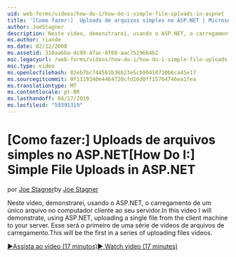 ```yaml
---
uid: web-forms/videos/how-do-i/how-do-i-simple-file-uploads-in-aspnet
title: '[Como fazer:]  Uploads de arquivos simples no ASP.NET | Microsoft Docs'
author: JoeStagner
description: Neste vídeo, demonstrarei, usando o ASP.NET, o carregamento de um único arquivo no computador cliente ao seu servidor. Esse será o primeiro de uma série de carregamento...
ms.author: riande
ms.date: 02/12/2008
ms.assetid: 310aa6ba-dc99-47ac-8f68-aac7529664b2
msc.legacyurl: /web-forms/videos/how-do-i/how-do-i-simple-file-uploads-in-aspnet
msc.type: video
ms.openlocfilehash: 82eb7bc744561b36b23e5cb90410710b6ca45e17
ms.sourcegitcommit: 0f1119340e4464720cfd16d0ff15764746ea1fea
ms.translationtype: MT
ms.contentlocale: pt-BR
ms.lasthandoff: 04/17/2019
ms.locfileid: "59391319"
---
```

# <a name="how-do-i--simple-file-uploads-in-aspnet"></a><span data-ttu-id="f3a17-104">[Como fazer:]  Uploads de arquivos simples no ASP.NET</span><span class="sxs-lookup"><span data-stu-id="f3a17-104">[How Do I:]  Simple File Uploads in ASP.NET</span></span>

<span data-ttu-id="f3a17-105">por [Joe Stagner](https://github.com/JoeStagner)</span><span class="sxs-lookup"><span data-stu-id="f3a17-105">by [Joe Stagner](https://github.com/JoeStagner)</span></span>

<span data-ttu-id="f3a17-106">Neste vídeo, demonstrarei, usando o ASP.NET, o carregamento de um único arquivo no computador cliente ao seu servidor.</span><span class="sxs-lookup"><span data-stu-id="f3a17-106">In this video I will demonstrate, using ASP.NET, uploading a single file from the client machine to your server.</span></span> <span data-ttu-id="f3a17-107">Esse será o primeiro de uma série de vídeos de arquivos de carregamento.</span><span class="sxs-lookup"><span data-stu-id="f3a17-107">This will be the first in a series of uploading files videos.</span></span>

[<span data-ttu-id="f3a17-108">&#9654;Assista ao vídeo (17 minutos)</span><span class="sxs-lookup"><span data-stu-id="f3a17-108">&#9654; Watch video (17 minutes)</span></span>](https://channel9.msdn.com/Blogs/ASP-NET-Site-Videos/how-do-i-simple-file-uploads-in-aspnet)
